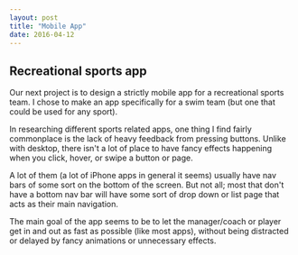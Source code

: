 ```yaml
---
layout: post
title: "Mobile App"
date: 2016-04-12
---
```


<h2> Recreational sports app </h2>

Our next project is to design a strictly mobile app for a recreational sports team. I chose to make an app specifically for a swim team (but one that could be used for any sport).

In researching different sports related apps, one thing I find fairly commonplace is the lack of heavy feedback from pressing buttons. Unlike with desktop, there isn't a lot of place to have fancy effects happening when you click, hover, or swipe a button or page. 

A lot of them (a lot of iPhone apps in general it seems) usually have nav bars of some sort on the bottom of the screen. But not all; most that don't have a bottom nav bar will have some sort of drop down or list page that acts as their main navigation. 

The main goal of the app seems to be to let the manager/coach or player get in and out as fast as possible (like most apps), without being distracted or delayed by fancy animations or unnecessary effects.